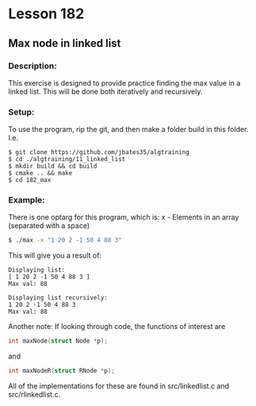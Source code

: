 # Lesson 182
## Max node in linked list
### Description:
This exercise is designed to provide practice finding the max value in a linked list. This will be done both iteratively and recursively.
### Setup: 
To use the program, rip the git, and then make a folder build in this folder. I.e.
```
$ git clone https://github.com/jbates35/algtraining
$ cd ./algtraining/11_linked_list
$ mkdir build && cd build
$ cmake .. && make
$ cd 182_max 
```
### Example:
There is one optarg for this program, which is:
x - Elements in an array (separated with a space)
```bash
$ ./max -x "1 20 2 -1 50 4 88 3"
```
This will give you a result of:
```
Displaying list:
[ 1 20 2 -1 50 4 88 3 ]
Max val: 88

Displaying list recursively:
1 20 2 -1 50 4 88 3 
Max val: 88
```
Another note: If looking through code, the functions of interest are 
```c
int maxNode(struct Node *p);
```
and
```c
int maxNodeR(struct RNode *p);
```
All of the implementations for these are found in src/linkedlist.c and src/rlinkedlist.c. 

